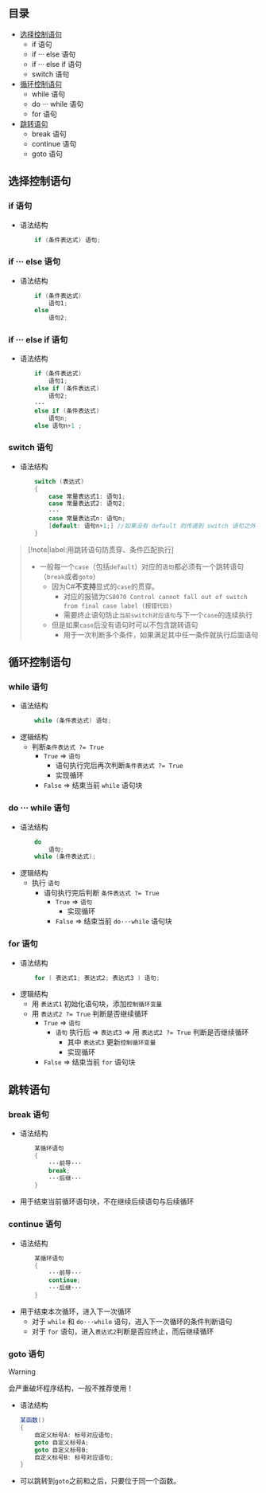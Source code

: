 ## 目录
- [选择控制语句](#选择控制语句)
    - if 语句
    - if ··· else 语句
    - if ··· else if 语句
    - switch 语句
- [循环控制语句](#循环控制语句)
    - while 语句
    - do ··· while 语句
    - for 语句
- [跳转语句](#跳转语句)
    - break 语句
    - continue 语句
    - goto 语句

## 选择控制语句
### if 语句
- 语法结构
    ```cs
        if (条件表达式) 语句;
    ```
### if ··· else 语句
- 语法结构
    ```cs
        if (条件表达式)
            语句1;
        else
            语句2;
    ```
### if ··· else if 语句
- 语法结构
    ```cs
        if (条件表达式)
            语句1;
        else if (条件表达式)
            语句2;
        ···
        else if (条件表达式)
            语句n;
        else 语句n+1 ;
    ```
### switch 语句
- 语法结构
    ```cs
        switch (表达式)
        {
            case 常量表达式1: 语句1;
            case 常量表达式2: 语句2;
            ···
            case 常量表达式n: 语句n;
            [default: 语句n+1;] //如果没有 default 则传递到 switch 语句之外
        }
    ```
> [!note|label:用跳转语句防贯穿、条件匹配执行]
> - 一般每一个`case`（包括`default`）对应的`语句`都必须有一个跳转语句（`break`或者`goto`）
>   - 因为C#**不支持**显式的`case`的贯穿。
>       - 对应的报错为`CS8070 Control cannot fall out of switch from final case label (报错代码)`
>       - 需要终止语句防止`当前switch对应语句`与下一个`case`的连续执行
>   - 但是如果`case`后没有语句时可以不包含跳转语句
>       - 用于一次判断多个条件，如果满足其中任一条件就执行后面语句


## 循环控制语句
### while 语句
- 语法结构
    ```cs
        while (条件表达式) 语句;
    ```
- 逻辑结构
    - 判断`条件表达式 ?= True`
        - `True` => `语句`
            - 语句执行完后再次判断`条件表达式 ?= True`
            - 实现循环
        - `False` => 结束当前 `while` 语句块

### do ··· while 语句
- 语法结构
    ```cs
        do
            语句;
        while (条件表达式);
    ```
- 逻辑结构
    - 执行 `语句`
        - 语句执行完后判断 `条件表达式 ?= True`
            - `True` => `语句`
                - 实现循环
            - `False` => 结束当前 `do···while` 语句块

### for 语句
- 语法结构
    ```cs
        for ( 表达式1; 表达式2; 表达式3 ) 语句;
    ```
- 逻辑结构
    - 用 `表达式1` 初始化语句块，添加`控制循环变量`
    - 用 `表达式2 ?= True` 判断是否继续循环
        - `True` => `语句`
            - `语句` 执行后 => `表达式3` => 用 `表达式2 ?= True` 判断是否继续循环
                - 其中 `表达式3` 更新`控制循环变量`
                - 实现循环
        - `False` => 结束当前 `for` 语句块

## 跳转语句
### break 语句
- 语法结构
    ```cs
        某循环语句
        {
            ···前导···
            break;
            ···后继···
        }
    ```
- 用于结束当前循环语句块，不在继续后续语句与后续循环

### continue 语句
- 语法结构
    ```cs
        某循环语句
        {
            ···前导···
            continue;
            ···后继···
        }
    ```
- 用于结束本次循环，进入下一次循环
    - 对于 `while` 和 `do···while` 语句，进入下一次循环的条件判断语句
    - 对于 `for` 语句，进入`表达式2`判断是否应终止，而后继续循环

### goto 语句
> [!warning]
> 会严重破坏程序结构，一般不推荐使用！

- 语法结构
    ```cs
    某函数()
    {
        自定义标号A: 标号对应语句;
        goto 自定义标号A;
        goto 自定义标号B;
        自定义标号B: 标号对应语句;
    }
    ```
- 可以跳转到`goto`之前和之后，只要位于同一个函数。

